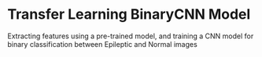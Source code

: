 # Transfer Learning BinaryCNN Model

Extracting features using a pre-trained model, and training a CNN model for binary classification between Epileptic and Normal images
